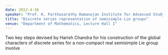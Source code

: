 ```yaml
---
date: 2012-4-16
speaker: "Prof. K. Parthasarathy Ramanujan Institute for Advanced Study, University of Madras"
title: "Discrete series representation of semisimple Lie groups"
venue: "Department of Mathematics, Lecture Hall I"
---
```

Two key steps devised by Harish Chandra for his construction of the
global characters of discrete series for a non-compact real semisimple
Lie group involve
